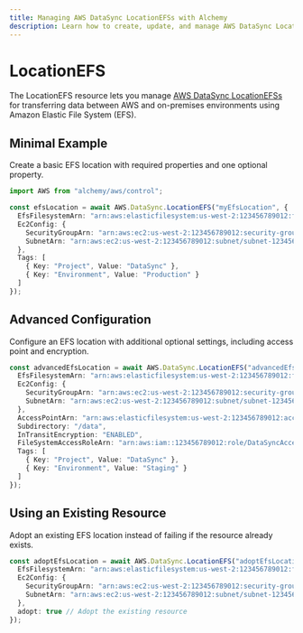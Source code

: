 ```yaml
---
title: Managing AWS DataSync LocationEFSs with Alchemy
description: Learn how to create, update, and manage AWS DataSync LocationEFSs using Alchemy Cloud Control.
---
```


# LocationEFS

The LocationEFS resource lets you manage [AWS DataSync LocationEFSs](https://docs.aws.amazon.com/datasync/latest/userguide/) for transferring data between AWS and on-premises environments using Amazon Elastic File System (EFS).

## Minimal Example

Create a basic EFS location with required properties and one optional property.

```ts
import AWS from "alchemy/aws/control";

const efsLocation = await AWS.DataSync.LocationEFS("myEfsLocation", {
  EfsFilesystemArn: "arn:aws:elasticfilesystem:us-west-2:123456789012:file-system/fs-12345678",
  Ec2Config: {
    SecurityGroupArn: "arn:aws:ec2:us-west-2:123456789012:security-group/sg-12345678",
    SubnetArn: "arn:aws:ec2:us-west-2:123456789012:subnet/subnet-12345678"
  },
  Tags: [
    { Key: "Project", Value: "DataSync" },
    { Key: "Environment", Value: "Production" }
  ]
});
```

## Advanced Configuration

Configure an EFS location with additional optional settings, including access point and encryption.

```ts
const advancedEfsLocation = await AWS.DataSync.LocationEFS("advancedEfsLocation", {
  EfsFilesystemArn: "arn:aws:elasticfilesystem:us-west-2:123456789012:file-system/fs-12345678",
  Ec2Config: {
    SecurityGroupArn: "arn:aws:ec2:us-west-2:123456789012:security-group/sg-12345678",
    SubnetArn: "arn:aws:ec2:us-west-2:123456789012:subnet/subnet-12345678"
  },
  AccessPointArn: "arn:aws:elasticfilesystem:us-west-2:123456789012:access-point/fsap-12345678",
  Subdirectory: "/data",
  InTransitEncryption: "ENABLED",
  FileSystemAccessRoleArn: "arn:aws:iam::123456789012:role/DataSyncAccessRole",
  Tags: [
    { Key: "Project", Value: "DataSync" },
    { Key: "Environment", Value: "Staging" }
  ]
});
```

## Using an Existing Resource

Adopt an existing EFS location instead of failing if the resource already exists.

```ts
const adoptEfsLocation = await AWS.DataSync.LocationEFS("adoptEfsLocation", {
  EfsFilesystemArn: "arn:aws:elasticfilesystem:us-west-2:123456789012:file-system/fs-12345678",
  Ec2Config: {
    SecurityGroupArn: "arn:aws:ec2:us-west-2:123456789012:security-group/sg-12345678",
    SubnetArn: "arn:aws:ec2:us-west-2:123456789012:subnet/subnet-12345678"
  },
  adopt: true // Adopt the existing resource
});
```